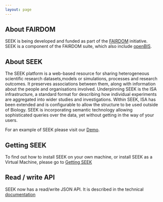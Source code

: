 ```yaml
---
layout: page
---
```


## About FAIRDOM

SEEK is being developed and funded as part of the [FAIRDOM](http://fair-dom.org) initiative. SEEK is a component of the FAIRDOM suite, which also include [openBIS](http://fair-dom.org/openbis).

## About SEEK

The SEEK platform is a web-based resource for sharing heterogeneous scientific research datasets,models or simulations, processes and research outcomes. It preserves associations between them, along with information about the people and organisations involved.
Underpinning SEEK is the ISA infrastructure, a standard format for describing how individual experiments are aggregated into wider studies and investigations. Within SEEK, ISA has been extended and is configurable to allow the structure to be used outside of Biology.
SEEK is incorporating semantic technology allowing sophisticated queries over the data, yet without getting in the way of your users.

For an example of SEEK please visit our [Demo](http://demo.seek4science.org).


## Getting SEEK

To find out how to install SEEK on your own machine, or install SEEK as a Virtual Machine, please go to [Getting SEEK](get-seek.html)

## Read / write API

SEEK now has a read/write JSON API. It is described in the technical [documentation](tech/api/index.html)
